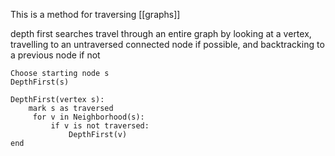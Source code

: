This is a method for traversing [[graphs]]

depth first searches travel through an entire graph by looking at a vertex, travelling to an untraversed connected node if possible, and backtracking to a previous node if not

```
Choose starting node s
DepthFirst(s)

DepthFirst(vertex s):
	mark s as traversed
	 for v in Neighborhood(s):
		 if v is not traversed:
			 DepthFirst(v)
end
```